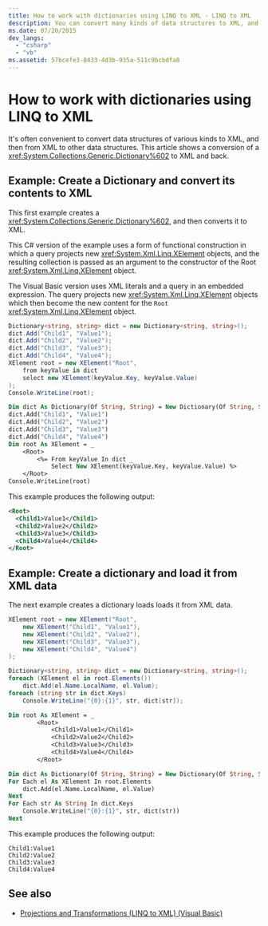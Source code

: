 ```yaml
---
title: How to work with dictionaries using LINQ to XML - LINQ to XML
description: You can convert many kinds of data structures to XML, and you can convert XML to structures. Here is an example that converts a Generic.Dictionary to XML and back.
ms.date: 07/20/2015
dev_langs:
  - "csharp"
  - "vb"
ms.assetid: 57bcefe3-8433-4d3b-935a-511c9bcbdfa8
---
```


# How to work with dictionaries using LINQ to XML

It's often convenient to convert data structures of various kinds to XML, and then from XML to other data structures. This article shows a conversion of a <xref:System.Collections.Generic.Dictionary%602> to XML and back.

## Example: Create a Dictionary and convert its contents to XML

This first example creates a <xref:System.Collections.Generic.Dictionary%602>, and then converts it to XML.

This C# version of the example uses a form of functional construction in which a query projects new <xref:System.Xml.Linq.XElement> objects, and the resulting collection is passed as an argument to the constructor of the Root <xref:System.Xml.Linq.XElement> object.

The Visual Basic version uses XML literals and a query in an embedded expression. The query projects new <xref:System.Xml.Linq.XElement> objects which then become the new content for the `Root` <xref:System.Xml.Linq.XElement> object.

```csharp
Dictionary<string, string> dict = new Dictionary<string, string>();
dict.Add("Child1", "Value1");
dict.Add("Child2", "Value2");
dict.Add("Child3", "Value3");
dict.Add("Child4", "Value4");
XElement root = new XElement("Root",
    from keyValue in dict
    select new XElement(keyValue.Key, keyValue.Value)
);
Console.WriteLine(root);
```

```vb
Dim dict As Dictionary(Of String, String) = New Dictionary(Of String, String)()
dict.Add("Child1", "Value1")
dict.Add("Child2", "Value2")
dict.Add("Child3", "Value3")
dict.Add("Child4", "Value4")
Dim root As XElement = _
    <Root>
        <%= From keyValue In dict _
            Select New XElement(keyValue.Key, keyValue.Value) %>
    </Root>
Console.WriteLine(root)
```

This example produces the following output:

```xml
<Root>
  <Child1>Value1</Child1>
  <Child2>Value2</Child2>
  <Child3>Value3</Child3>
  <Child4>Value4</Child4>
</Root>
```

## Example: Create a dictionary and load it from XML data

The next example creates a dictionary loads loads it from XML data.

```csharp
XElement root = new XElement("Root",
    new XElement("Child1", "Value1"),
    new XElement("Child2", "Value2"),
    new XElement("Child3", "Value3"),
    new XElement("Child4", "Value4")
);

Dictionary<string, string> dict = new Dictionary<string, string>();
foreach (XElement el in root.Elements())
    dict.Add(el.Name.LocalName, el.Value);
foreach (string str in dict.Keys)
    Console.WriteLine("{0}:{1}", str, dict[str]);
```

```vb
Dim root As XElement = _
        <Root>
            <Child1>Value1</Child1>
            <Child2>Value2</Child2>
            <Child3>Value3</Child3>
            <Child4>Value4</Child4>
        </Root>

Dim dict As Dictionary(Of String, String) = New Dictionary(Of String, String)
For Each el As XElement In root.Elements
    dict.Add(el.Name.LocalName, el.Value)
Next
For Each str As String In dict.Keys
    Console.WriteLine("{0}:{1}", str, dict(str))
Next
```

This example produces the following output:

```output
Child1:Value1
Child2:Value2
Child3:Value3
Child4:Value4
```

## See also

- [Projections and Transformations (LINQ to XML) (Visual Basic)](../../visual-basic/programming-guide/concepts/linq/projections-and-transformations-linq-to-xml.md)
